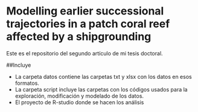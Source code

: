 # Modelling earlier successional trajectories in a patch coral reef affected by a shipgrounding


Este es el repositorio del segundo artículo de mi tesis doctoral.

##Incluye
+ La carpeta datos contiene las carpetas txt y xlsx con los datos en esos formatos.
+ La carpeta script incluye las carpetas con los códigos usados para la exploración, modificación y modelado de los datos.
+ El proyecto de R-studio donde se hacen los análisis
